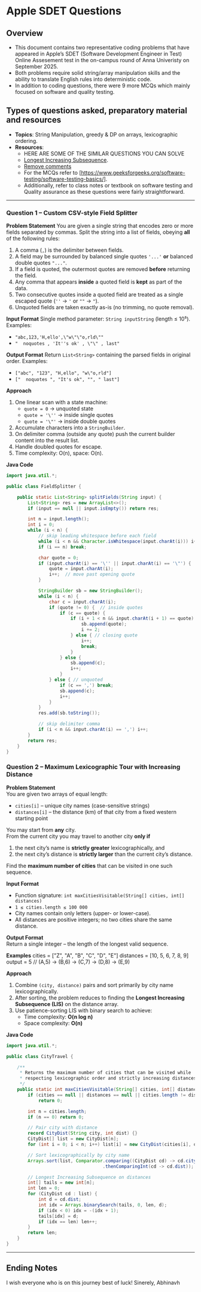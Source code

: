 # Apple SDET Questions

## Overview
- This document contains two representative coding problems that have appeared in Apple’s SDET (Software Development Engineer in Test) Online Assesement test in the on-campus round of Anna Univeristy on September 2025.
- Both problems require solid string/array manipulation skills and the ability to translate English rules into deterministic code.
- In addition to coding questions, there were 9 more MCQs which mainly focused on software and quality testing.

## Types of questions asked, preparatory material and resources
- **Topics**: String Manipulation, greedy & DP on arrays, lexicographic ordering.
- **Resources**:
  - HERE ARE SOME OF THE SIMILAR QUESTIONS YOU CAN SOLVE
  - [Longest Increasing Subsequence](https://leetcode.com/problems/longest-increasing-subsequence/description/).
  - [Remove comments](https://leetcode.com/problems/remove-comments/description/)
  - For the MCQs refer to [https://www.geeksforgeeks.org/software-testing/software-testing-basics/].
  - Additionally, refer to class notes or textbook on software testing and Quality assurance as these questions were fairly straightforward.

---

### Question 1 – Custom CSV-style Field Splitter

**Problem Statement**
You are given a single string that encodes zero or more fields separated by commas.
Split the string into a list of fields, obeying **all** of the following rules:

1. A comma (`,`) is the delimiter between fields.
2. A field may be surrounded by balanced single quotes `'...'` **or** balanced double quotes `"..."`.
3. If a field is quoted, the outermost quotes are removed **before** returning the field.
4. Any comma that appears **inside** a quoted field is **kept** as part of the data.
5. Two consecutive quotes inside a quoted field are treated as a single escaped quote (`''` → `'` or `""` → `"`).
6. Unquoted fields are taken exactly as-is (no trimming, no quote removal).

**Input Format**
Single method parameter: `String inputString` (length ≤ 10⁵).
Examples:
- `"abc,123,'H,ello',\"w\"\"o,rld\""`
- `"  noquotes , 'It''s ok' , \"\" , last"`

**Output Format**
Return `List<String>` containing the parsed fields in original order.
Examples:
- `["abc", "123", "H,ello", "w\"o,rld"]`
- `["  noquotes ", "It's ok", "", " last"]`

**Approach**
1. One linear scan with a state machine:
   - `quote = 0` → unquoted state
   - `quote = '\''` → inside single quotes
   - `quote = '\"'` → inside double quotes
2. Accumulate characters into a `StringBuilder`.
3. On delimiter comma (outside any quote) push the current builder content into the result list.
4. Handle doubled quotes for escape.
5. Time complexity: O(n), space: O(n).

**Java Code**
```java
import java.util.*;

public class FieldSplitter {

    public static List<String> splitFields(String input) {
        List<String> res = new ArrayList<>();
        if (input == null || input.isEmpty()) return res;

        int n = input.length();
        int i = 0;
        while (i < n) {
            // skip leading whitespace before each field
            while (i < n && Character.isWhitespace(input.charAt(i))) i++;
            if (i == n) break;

            char quote = 0;
            if (input.charAt(i) == '\'' || input.charAt(i) == '\"') {
                quote = input.charAt(i);
                i++;  // move past opening quote
            }

            StringBuilder sb = new StringBuilder();
            while (i < n) {
                char c = input.charAt(i);
                if (quote != 0) {  // inside quotes
                    if (c == quote) {
                        if (i + 1 < n && input.charAt(i + 1) == quote) { // escaped quote
                            sb.append(quote);
                            i += 2;
                        } else { // closing quote
                            i++;
                            break;
                        }
                    } else {
                        sb.append(c);
                        i++;
                    }
                } else { // unquoted
                    if (c == ',') break;
                    sb.append(c);
                    i++;
                }
            }
            res.add(sb.toString());

            // skip delimiter comma
            if (i < n && input.charAt(i) == ',') i++;
        }
        return res;
    }
}
```

### Question 2 – Maximum Lexicographic Tour with Increasing Distance

**Problem Statement**  
You are given two arrays of equal length:  
- `cities[i]` – unique city names (case-sensitive strings)  
- `distances[i]` – the distance (km) of that city from a fixed western starting point  

You may start from **any** city.  
From the current city you may travel to another city **only if**  
1. the next city’s name is **strictly greater** lexicographically, and  
2. the next city’s distance is **strictly larger** than the current city’s distance.

Find the **maximum number of cities** that can be visited in one such sequence.

**Input Format**  
- Function signature: `int maxCitiesVisitable(String[] cities, int[] distances)`  
- `1 ≤ cities.length ≤ 100 000`  
- City names contain only letters (upper- or lower-case).  
- All distances are positive integers; no two cities share the same distance.

**Output Format**  
Return a single integer – the length of the longest valid sequence.

**Examples**
cities    = ["Z", "A", "B", "C", "D", "E"]
distances = [10,  5,  6,  7,  8,  9]
output    = 5   // (A,5) → (B,6) → (C,7) → (D,8) → (E,9)


**Approach**
1. Combine `(city, distance)` pairs and sort primarily by city name lexicographically.  
2. After sorting, the problem reduces to finding the **Longest Increasing Subsequence (LIS)** on the distance array.  
3. Use patience-sorting LIS with binary search to achieve:  
   - Time complexity: **O(n log n)**  
   - Space complexity: **O(n)**

**Java Code**
```java
import java.util.*;

public class CityTravel {

    /**
     * Returns the maximum number of cities that can be visited while
     * respecting lexicographic order and strictly increasing distances.
     */
    public static int maxCitiesVisitable(String[] cities, int[] distances) {
        if (cities == null || distances == null || cities.length != distances.length)
            return 0;

        int n = cities.length;
        if (n == 0) return 0;

        // Pair city with distance
        record CityDist(String city, int dist) {}
        CityDist[] list = new CityDist[n];
        for (int i = 0; i < n; i++) list[i] = new CityDist(cities[i], distances[i]);

        // Sort lexicographically by city name
        Arrays.sort(list, Comparator.comparing((CityDist cd) -> cd.city)
                                    .thenComparingInt(cd -> cd.dist));

        // Longest Increasing Subsequence on distances
        int[] tails = new int[n];
        int len = 0;
        for (CityDist cd : list) {
            int d = cd.dist;
            int idx = Arrays.binarySearch(tails, 0, len, d);
            if (idx < 0) idx = -(idx + 1);
            tails[idx] = d;
            if (idx == len) len++;
        }
        return len;
    }
}
```

---
## Ending Notes
I wish everyone who is on this journey best of luck!
Sinerely, 
Abhinavh
